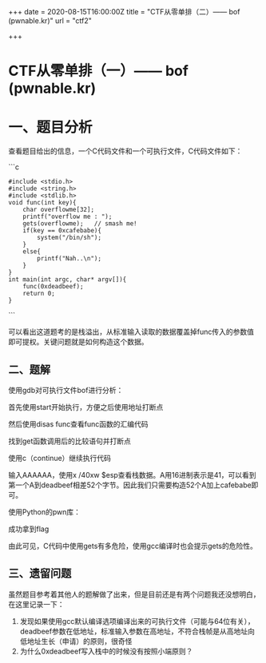 +++
date = 2020-08-15T16:00:00Z
title = "CTF从零单排（二）—— bof (pwnable.kr)"
url = "ctf2"

+++
# CTF从零单排（一）—— bof (pwnable.kr)

# 一、题目分析

查看题目给出的信息，一个C代码文件和一个可执行文件，C代码文件如下：

\`\`\`c

    #include <stdio.h>
    #include <string.h>
    #include <stdlib.h>
    void func(int key){
    	char overflowme[32];
    	printf("overflow me : ");
    	gets(overflowme);	// smash me!
    	if(key == 0xcafebabe){
    		system("/bin/sh");
    	}
    	else{
    		printf("Nah..\n");
    	}
    }
    int main(int argc, char* argv[]){
    	func(0xdeadbeef);
    	return 0;
    }

\`\`\`

可以看出这道题考的是栈溢出，从标准输入读取的数据覆盖掉func传入的参数值即可提权。关键问题就是如何构造这个数据。

## 二、题解

使用gdb对可执行文件bof进行分析：

首先使用start开始执行，方便之后使用地址打断点

然后使用disas func查看func函数的汇编代码

找到get函数调用后的比较语句并打断点

使用c（continue）继续执行代码

输入AAAAAA，使用x /40xw $esp查看栈数据。A用16进制表示是41，可以看到第一个A到deadbeef相差52个字节。因此我们只需要构造52个A加上cafebabe即可。

使用Python的pwn库：

成功拿到flag

由此可见，C代码中使用gets有多危险，使用gcc编译时也会提示gets的危险性。

## 三、遗留问题

虽然题目参考着其他人的题解做了出来，但是目前还是有两个问题我还没想明白，在这里记录一下：

1. 发现如果使用gcc默认编译选项编译出来的可执行文件（可能与64位有关），deadbeef参数在低地址，标准输入参数在高地址，不符合栈帧是从高地址向低地址生长（申请）的原则，很奇怪
2. 为什么0xdeadbeef写入栈中的时候没有按照小端原则？